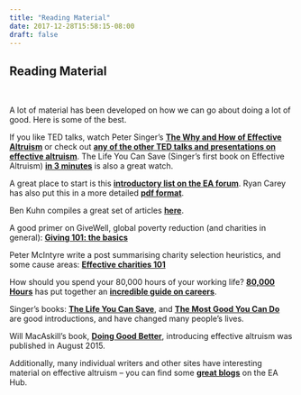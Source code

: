 ```yaml
---
title: "Reading Material"
date: 2017-12-28T15:58:15-08:00
draft: false
---
```


## Reading Material
<br>

A lot of material has been developed on how we can go about doing a lot of good. Here is some of the best.


If you like TED talks, watch Peter Singer’s **[The Why and How of Effective Altruism](https://www.youtube.com/watch?v=Diuv3XZQXyc)** or check out **[any of the other TED talks and presentations on effective altruism](http://effective-altruism.wikia.com/wiki/List_of_EA_Presentations)**. The Life You Can Save (Singer’s first book on Effective Altruism) **[in 3 minutes](https://www.youtube.com/watch?v=onsIdBanynY)** is also a great watch.


A great place to start is this **[introductory list on the EA forum](http://www.effective-altruism.com/ea/6x/introduction_to_effective_altruism/)**. Ryan Carey has also put this in a more detailed **[pdf format](http://www.careyryan.com/files/EA_Handbook.pdf)**.


Ben Kuhn compiles a great set of articles **[here](http://www.benkuhn.net/ea-reading)**.

A good primer on GiveWell, global poverty reduction (and charities in general): **[Giving 101: the basics](http://www.givewell.org/giving101)**


Peter McIntyre write a post summarising charity selection heuristics, and some cause areas: **[Effective charities 101](http://mcntyr.com/effective-charities-101/)**


How should you spend your 80,000 hours of your working life? **[80,000 Hours](https://80000hours.org/)** has put together an **[incredible guide on careers](https://80000hours.org/career-guide/)**.


Singer’s books: **[The Life You Can Save](http://www.amazon.com/The-Life-You-Can-Save/dp/0812981561)**, and **[The Most Good You Can Do](http://www.amazon.com/The-Most-Good-You-Can/dp/0300180276)** are good introductions, and have changed many people’s lives.


Will MacAskill’s book, **[Doing Good Better](http://www.amazon.com/Doing-Good-Better-Effective-Difference/dp/1592409105/)**, introducing effective altruism was published in August 2015.


Additionally, many individual writers and other sites have interesting material on effective altruism – you can find some **[great blogs](https://eahub.org/links#blogs)** on the EA Hub.
